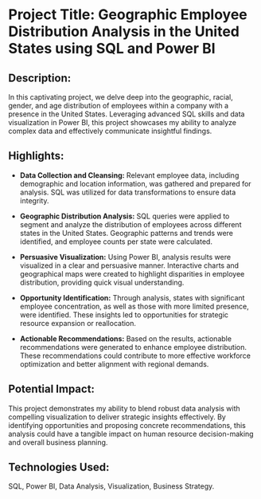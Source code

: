# Project Title: Geographic Employee Distribution Analysis in the United States using SQL and Power BI

## Description:

In this captivating project, we delve deep into the geographic, racial, gender, and age distribution of employees within a company with a presence in the United States. Leveraging advanced SQL skills and data visualization in Power BI, this project showcases my ability to analyze complex data and effectively communicate insightful findings.

## Highlights:

- **Data Collection and Cleansing:** Relevant employee data, including demographic and location information, was gathered and prepared for analysis. SQL was utilized for data transformations to ensure data integrity.

- **Geographic Distribution Analysis:** SQL queries were applied to segment and analyze the distribution of employees across different states in the United States. Geographic patterns and trends were identified, and employee counts per state were calculated.

- **Persuasive Visualization:** Using Power BI, analysis results were visualized in a clear and persuasive manner. Interactive charts and geographical maps were created to highlight disparities in employee distribution, providing quick visual understanding.

- **Opportunity Identification:** Through analysis, states with significant employee concentration, as well as those with more limited presence, were identified. These insights led to opportunities for strategic resource expansion or reallocation.

- **Actionable Recommendations:** Based on the results, actionable recommendations were generated to enhance employee distribution. These recommendations could contribute to more effective workforce optimization and better alignment with regional demands.

## Potential Impact:

This project demonstrates my ability to blend robust data analysis with compelling visualization to deliver strategic insights effectively. By identifying opportunities and proposing concrete recommendations, this analysis could have a tangible impact on human resource decision-making and overall business planning.

## Technologies Used:

SQL, Power BI, Data Analysis, Visualization, Business Strategy.
